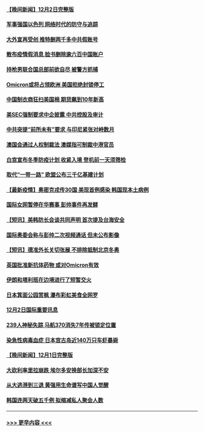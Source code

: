 #### [【晚间新闻】12月2日完整版](../pages/prog202/a103283875.md?t=12031250) 
#### [军事强国以色列 网络时代的防守与追踪](../pages/prog202/a103283733.md?t=12031250) 
#### [大外宣再受创 推特删两千多中共假账号](../pages/prog202/a103283657.md?t=12031250) 
#### [散布疫情假消息 脸书删除逾六百中国账户](../pages/prog202/a103283670.md?t=12031250) 
#### [持枪男联合国总部前欲自尽 被警方抓捕](../pages/prog202/a103283645.md?t=12031250) 
#### [Omicron或将占领欧洲 美国拒绝封锁停工](../pages/prog202/a103283674.md?t=12031250) 
#### [中国制衣商狂扫美国棉 期货飙到10年新高](../pages/prog202/a103283551.md?t=12031250) 
#### [美SEC强制要求中企披露 中共控股及审计](../pages/prog202/a103283563.md?t=12031250) 
#### [中共突提“前所未有”要求 与印尼紧张对峙数月](../pages/prog202/a103283587.md?t=12031250) 
#### [澳国会通过人权制裁法 澳媒指可制裁中港官员](../pages/prog202/a103283455.md?t=12031250) 
#### [白宫宣布冬季防疫计划 收紧入境 登机前一天须筛检](../pages/prog202/a103283330.md?t=12031250) 
#### [取代“一带一路” 欧盟公布三千亿基建计划](../pages/prog202/a103283442.md?t=12031250) 
#### [【最新疫情】奥密克戎传30国 美现首例感染 韩国现本土病例](../pages/prog202/a103283421.md?t=12031250) 
#### [国际女网暂停在华赛事 彭帅事件再发酵](../pages/prog202/a103283399.md?t=12031250) 
#### [【短讯】美韩防长会谈共同声明 首次提及台海安全](../pages/prog202/a103283397.md?t=12031250) 
#### [国际奥委会称与彭帅二次视频通话 但未公布影像](../pages/prog202/a103283364.md?t=12031250) 
#### [【短讯】德准外长关切张展 不排除抵制北京冬奥](../pages/prog202/a103283361.md?t=12031250) 
#### [英国批准新抗体药物 或对Omicron有效](../pages/prog202/a103283194.md?t=12031250) 
#### [伊朗和塔利班在边境进行了短暂交火](../pages/prog202/a103283212.md?t=12031250) 
#### [日本箕面公园赏枫 瀑布彩虹美食全网罗](../pages/prog202/a103283163.md?t=12031250) 
#### [12月2日国际重要讯息](../pages/prog202/a103283159.md?t=12031250) 
#### [239人神秘失踪 马航370消失7年传被锁定位置](../pages/prog202/a103283103.md?t=12031250) 
#### [染急性病毒血症 日本宫古岛近140万只车虾暴毙](../pages/prog202/a103283039.md?t=12031250) 
#### [【晚间新闻】12月1日完整版](../pages/prog202/a103282922.md?t=12031250) 
#### [大砍利率里拉崩跌 埃尔多安换部长加深不安](../pages/prog202/a103282955.md?t=12031250) 
#### [从大逃港到三退 黄强用生命谱写中国人觉醒](../pages/prog202/a103281774.md?t=12031250) 
#### [韩国连两天破五千例 拟缩减私人聚会人数](../pages/prog202/a103282921.md?t=12031250) 

----
#### [ >>> 更早内容 <<< ](../indexes/prog202-earlier.md)
